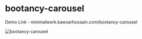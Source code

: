 # bootancy-carousel

Demo Link - minimalwork.kawsarhossain.com/bootancy-carousel

![bootancy-carousel](https://user-images.githubusercontent.com/38612699/60068046-e6530100-972e-11e9-9eea-4ffcb43be898.png)
